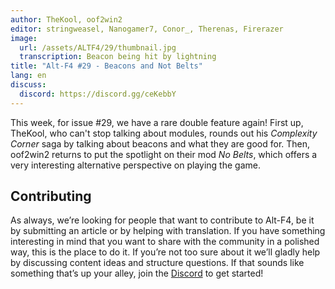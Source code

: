 ```yaml
---
author: TheKool, oof2win2
editor: stringweasel, Nanogamer7, Conor_, Therenas, Firerazer
image:
  url: /assets/ALTF4/29/thumbnail.jpg
  transcription: Beacon being hit by lightning
title: "Alt-F4 #29 - Beacons and Not Belts"
lang: en
discuss:
  discord: https://discord.gg/ceKebbY
---
```


This week, for issue #29, we have a rare double feature again! First up, TheKool, who can't stop talking about modules, rounds out his *Complexity Corner* saga by talking about beacons and what they are good for. Then, oof2win2 returns to put the spotlight on their mod *No Belts*, which offers a very interesting alternative perspective on playing the game.

## Contributing

As always, we’re looking for people that want to contribute to Alt-F4, be it by submitting an article or by helping with translation. If you have something interesting in mind that you want to share with the community in a polished way, this is the place to do it. If you’re not too sure about it we’ll gladly help by discussing content ideas and structure questions. If that sounds like something that’s up your alley, join the [Discord](https://discord.gg/nxnCFkb) to get started!
